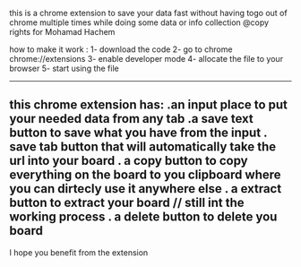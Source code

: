 this is a chrome extension to save your data fast without having togo out of chrome multiple times while doing some data or info collection
@copy rights for Mohamad Hachem


how to make it work : 
1- download the code
2- go to chrome chrome://extensions
3- enable developer mode
4- allocate the file to your browser
5- start using the file

------------------------------------------
this chrome extension has:
.an input place to put your needed data from any tab
.a save text button to save what you have from the input
. save tab button that will automatically take the url into your board
. a copy button to copy everything on the board to you clipboard where you can dirtecly use it anywhere else
. a extract button to extract your board // still int the working process
. a delete button to delete you board
-----------------------------------------------

I hope you benefit from the extension
